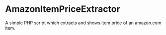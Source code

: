 # AmazonItemPriceExtractor
A simple PHP script which extracts and shows item price of an amazon.com item.
